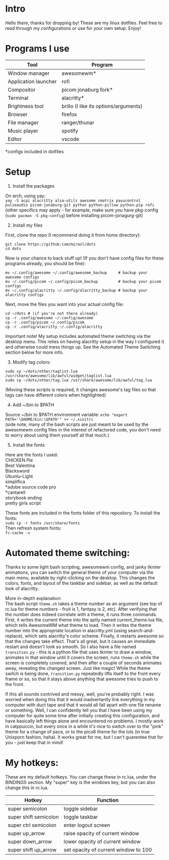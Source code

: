 # Intro    
  
Hello there, thanks for dropping by! These are my linux dotfiles. Feel free to read through my configurations or use for your own setup. Enjoy!  
  
# Programs I use  
  
| Tool                  | Program                               |  
|-----------------------|---------------------------------------|  
| Window manager        | awesomewm*                            |  
| Application launcher  | rofi                                 |  
| Compositor            | picom jonaburg fork*                  |  
| Terminal              | alacritty*                            |  
| Brightness tool       | brillo (I like its options/arguments) |  
| Browser               | firefox                               |  
| File manager          | ranger/thunar                         |  
| Music player          | spotify                               |  
| Editor                | vscode                                |  
*configs included in dotfiles  
  
# Setup  
  
1. Install the packages  
  
On arch, using yay:  
`yay -S acpi alacritty alsa-utils awesome cmatrix pavucontrol pulseaudio picom-jonaburg-git python python-pillow python-pip rofi`  
(other specifics may apply - for example, make sure you have pkg-config (`sudo pacman -S pkg-config`) before installing picom-jonagurg-git)
  
2. Install my files  
  
First, clone the repo (I recommend doing it from home directory):  
```
git clone https://github.com/mirasl/dots  
cd dots  
```
  
Now is your chance to back stuff up! (If you don't have config files for these programs already, you should be fine):  
```
mv ~/.config/awesome ~/.config/awesome_backup     # backup your awesome configs  
mv ~/.config/picom ~/.config/picom_backup         # backup your picom configs  
mv ~/.config/alacritty ~/.config/alacritty_backup # backup your alacritty configs  
```
  
Next, move the files you want into your actual config file:   
```
cd ~/dots # (if you're not there already)  
cp -r .config/awesome ~/.config/awesome  
cp -r .config/picom ~/.config/picom  
cp -r .config/alacritty ~/.config/alacritty  
```
  
Important note! My setup includes automated theme switching via the desktop menu. This relies on having alacritty setup in the way I configured it and otherwise could mess things up. See the Automated Theme Switching section below for more info.  
  
3. Modify tag colors:  
   
```
sudo cp ~/dots/other/taglist.lua /usr/share/awesome/lib/awful/widget/taglist.lua  
sudo cp ~/dots/other/tag.lua /usr/share/awesome/lib/awful/tag.lua  
```
(Moving these scripts is required, it changes awesome's tag files so that tags
can have different colors when highlighted)  
  
4. Add ~/bin to $PATH  
  
Source ~/bin to $PATH environment variable: `echo "export PATH='\$HOME/bin:\$PATH'" >> ~/.xinitrc`  
(side note, many of the bash scripts are just meant to be used by the awesomewm config files in the interest of refactored code, you don't need to worry about using them yourself all that much.)  
  
5. Install the fonts  
  
Here are the fonts I used:  
CHICKEN Pie  
Best Valentina  
Blacksword  
Ubuntu-Light  
simplifica  
*adobe source code pro  
*cantarell  
storybook ending  
pretty girls script  
  
These fonts are included in the fonts folder of this repository. To install the fonts:  
`sudo cp -r fonts /usr/share/fonts`  
Then refresh system fonts:  
`fc-cache -v`  
  
# Automated theme switching:  
Thanks to some light bash scripting, awesomewm config, and janky tkinter animations, you can switch the general theme of your computer via the main menu, available by right-clicking on the desktop. This changes the colors, fonts, and layout of the taskbar and sidebar, as well as the default look of alacritty.  
  
More in-depth explanation:  
The bash script `theme.sh` takes a theme number as an argument (see top of rc.lua for theme numbers - fruit is 1, fantasy is 2, etc). After verifying that
the number does indeed correlate with a theme, it runs three commands. First, it writes the current theme into the aptly named current_theme.lua file, which tells AwesomeWM what theme to load. Then it writes the theme number into the appropriate location in alacritty.yml (using search-and-replace), which sets alacritty's color scheme. Finally, it restarts awesome so that the changes take effect. That's all great, but it causes an immediate restart and doesn't look so smooth. So I also have a file named `transition.py` - this is a python file that uses tkinter to draw a window, animates in that window until it covers the screen, runs `theme.sh` while the screen is completely covered, and then after a couple of seconds animates away, revealing the changed screen. Just like magic! While the theme switch is being done, `transition.py` repeatedly lifts itself to the front every frame or so, so that it stays above anything that awesome tries to push to the front.  
  
If this all sounds contrived and messy, well, you're probably right. I was worried when doing this that it would inadvertantly link everything in my computer with duct tape and that it would all fall apart with one file rename or something. Well, I can confidently tell you that I have been using my computer for quite some time after initially creating this configuration, and have basically left things alone and encountered no problems. I mostly work in catppuccin, but every once in a while it's nice to switch over to the "pink" theme for a change of pace, or to the pico8 theme for the lols (in true Unixporn fashion, haha). It works great for me, but I can't guarentee that for you - just keep that in mind!  
  
# My hotkeys:  
  
These are my default hotkeys. You can change these in rc.lua, under the BINDINGS section. My "super" key is the windows key, but you can also change this in rc.lua.  
  
| Hotkey                | Function                              |
|-----------------------|---------------------------------------|
| super semicolon       | toggle sidebar                        |  
| super shift semicolon | toggle taskbar                        |  
| super ctrl semicolon  | enter logout screen                   |  
| super up_arrow        | raise opacity of current window       |  
| super down_arrow      | lower opacity of current window       |  
| super shift up_arrow  | set opacity of current window to 100  |  

